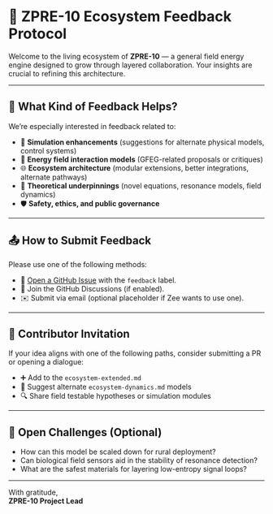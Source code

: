 # 🌱 ZPRE-10 Ecosystem Feedback Protocol

Welcome to the living ecosystem of **ZPRE-10** — a general field energy engine designed to grow through layered collaboration. Your insights are crucial to refining this architecture.

---

## 💬 What Kind of Feedback Helps?

We’re especially interested in feedback related to:

- 🧪 **Simulation enhancements** (suggestions for alternate physical models, control systems)
- 🔋 **Energy field interaction models** (GFEG-related proposals or critiques)
- 🌐 **Ecosystem architecture** (modular extensions, better integrations, alternate pathways)
- 🧠 **Theoretical underpinnings** (novel equations, resonance models, field dynamics)
- 🛡️ **Safety, ethics, and public governance**

---

## 📤 How to Submit Feedback

Please use one of the following methods:

- 📂 [Open a GitHub Issue](../../issues) with the `feedback` label.
- 💬 Join the GitHub Discussions (if enabled).
- ✉️ Submit via email (optional placeholder if Zee wants to use one).

---

## 🎯 Contributor Invitation

If your idea aligns with one of the following paths, consider submitting a PR or opening a dialogue:

- ➕ Add to the `ecosystem-extended.md`
- 🔁 Suggest alternate `ecosystem-dynamics.md` models
- 🔍 Share field testable hypotheses or simulation modules

---

## 🧩 Open Challenges (Optional)

- How can this model be scaled down for rural deployment?
- Can biological field sensors aid in the stability of resonance detection?
- What are the safest materials for layering low-entropy signal loops?

---

With gratitude,  
**ZPRE-10 Project Lead**
